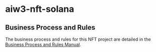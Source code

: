 # aiw3-nft-solana

## Business Process and Rules

The business process and rules for this NFT project are detailed in the [Business Process and Rules Manual](./docs/manual.md).
